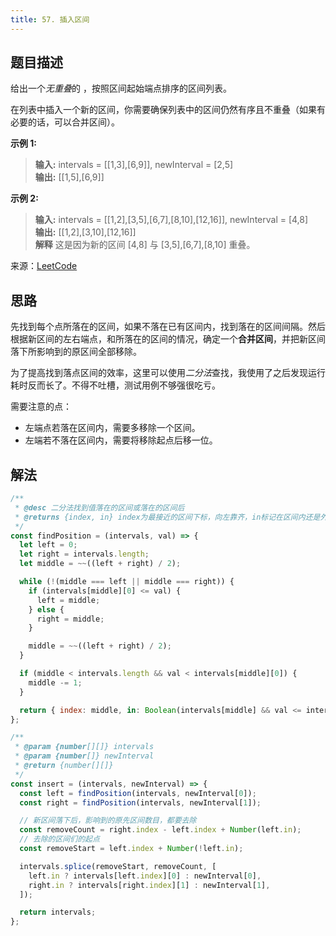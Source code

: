 ```yaml
---
title: 57. 插入区间
---
```


## 题目描述

给出一个*无重叠*的 ，按照区间起始端点排序的区间列表。

在列表中插入一个新的区间，你需要确保列表中的区间仍然有序且不重叠（如果有必要的话，可以合并区间）。

**示例 1:**

> **输入:** intervals = [[1,3],[6,9]], newInterval = [2,5]  
> **输出:** [[1,5],[6,9]]

**示例 2:**

> **输入:** intervals = [[1,2],[3,5],[6,7],[8,10],[12,16]], newInterval = [4,8]  
> **输出:** [[1,2],[3,10],[12,16]]  
> **解释** 这是因为新的区间 [4,8] 与 [3,5],[6,7],[8,10] 重叠。

来源：[LeetCode](https://leetcode-cn.com/problems/insert-interval/)

## 思路

先找到每个点所落在的区间，如果不落在已有区间内，找到落在的区间间隔。然后根据新区间的左右端点，和所落在的区间的情况，确定一个**合并区间**，并把新区间落下所影响到的原区间全部移除。

为了提高找到落点区间的效率，这里可以使用*二分法*查找，我使用了之后发现运行耗时反而长了。不得不吐槽，测试用例不够强很吃亏。

需要注意的点：

- 左端点若落在区间内，需要多移除一个区间。
- 左端若不落在区间内，需要将移除起点后移一位。

## 解法

```js
/**
 * @desc 二分法找到值落在的区间或落在的区间后
 * @returns {index, in} index为最接近的区间下标，向左靠齐，in标记在区间内还是外
 */
const findPosition = (intervals, val) => {
  let left = 0;
  let right = intervals.length;
  let middle = ~~((left + right) / 2);

  while (!(middle === left || middle === right)) {
    if (intervals[middle][0] <= val) {
      left = middle;
    } else {
      right = middle;
    }

    middle = ~~((left + right) / 2);
  }

  if (middle < intervals.length && val < intervals[middle][0]) {
    middle -= 1;
  }

  return { index: middle, in: Boolean(intervals[middle] && val <= intervals[middle][1]) };
};

/**
 * @param {number[][]} intervals
 * @param {number[]} newInterval
 * @return {number[][]}
 */
const insert = (intervals, newInterval) => {
  const left = findPosition(intervals, newInterval[0]);
  const right = findPosition(intervals, newInterval[1]);

  // 新区间落下后，影响到的原先区间数目，都要去除
  const removeCount = right.index - left.index + Number(left.in);
  // 去除的区间们的起点
  const removeStart = left.index + Number(!left.in);

  intervals.splice(removeStart, removeCount, [
    left.in ? intervals[left.index][0] : newInterval[0],
    right.in ? intervals[right.index][1] : newInterval[1],
  ]);

  return intervals;
};
```

